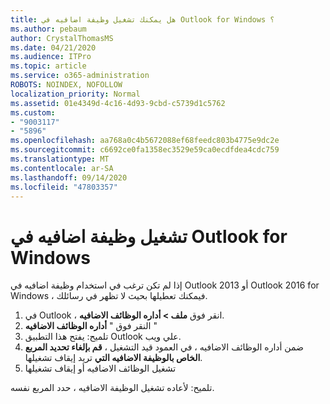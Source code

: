 ```yaml
---
title: هل يمكنك تشغيل وظيفة اضافيه في Outlook for Windows ؟
ms.author: pebaum
author: CrystalThomasMS
ms.date: 04/21/2020
ms.audience: ITPro
ms.topic: article
ms.service: o365-administration
ROBOTS: NOINDEX, NOFOLLOW
localization_priority: Normal
ms.assetid: 01e4349d-4c16-4d93-9cbd-c5739d1c5762
ms.custom:
- "9003117"
- "5896"
ms.openlocfilehash: aa768a0c4b5672088ef68feedc803b4775e9dc2e
ms.sourcegitcommit: c6692ce0fa1358ec3529e59ca0ecdfdea4cdc759
ms.translationtype: MT
ms.contentlocale: ar-SA
ms.lasthandoff: 09/14/2020
ms.locfileid: "47803357"
---
```

# <a name="turn-an-add-in-off-for-outlook-for-windows"></a>تشغيل وظيفة اضافيه في Outlook for Windows

إذا لم تكن ترغب في استخدام وظيفة اضافيه في Outlook 2013 أو Outlook 2016 for Windows ، فيمكنك تعطيلها بحيث لا تظهر في رسائلك.  

1. في Outlook ، انقر فوق **ملف > أداره الوظائف الاضافيه**.
2. النقر فوق " **أداره الوظائف الاضافيه** "
3. تلميح: يفتح هذا التطبيق Outlook علي ويب.
4. ضمن أداره الوظائف الاضافيه ، في العمود قيد التشغيل ، **قم بإلغاء تحديد المربع الخاص بالوظيفة الاضافيه التي**  تريد إيقاف تشغيلها.
5. تشغيل الوظائف الاضافيه أو إيقاف تشغيلها

تلميح: لأعاده تشغيل الوظيفة الاضافيه ، حدد المربع نفسه.
